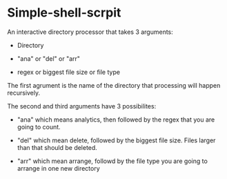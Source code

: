 # Simple-shell-scrpit
An interactive directory processor that takes 3 arguments:

 - Directory

 - "ana" or "del" or "arr"

- regex or biggest file size or file type

 

The first agrument is the name of the directory that processing will happen recursively. 

The second and third arguments have 3 possibilites:

- "ana" which means analytics, then followed by the regex that you are going to count.

- "del" which mean delete, followed by the biggest file size. Files larger than that should be deleted.

- "arr" which mean arrange, followd by the file type you are going to arrange in one new directory
